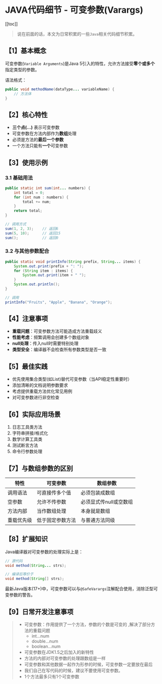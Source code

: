 # JAVA代码细节 - 可变参数(Varargs)

[[toc]]

> 说在前面的话，本文为日常积累的一些`Java`相关代码细节积累。	

## 【1】基本概念

可变参数(`Variable Arguments`)是Java 5引入的特性，允许方法接受‌**零个或多个**‌指定类型的参数。

语法格式：

```java
public void methodName(dataType... variableName) {
    // 方法体
}
```

## 【2】核心特性

- <b>三个点(...)</b> 表示可变参数
-  可变参数在方法内部作为‌**数组**‌处理
-  必须是方法的‌**最后一个参数**‌
- 一个方法只能有‌**一个**‌可变参数

## 【3】使用示例

### 3.1 基础用法

```java
public static int sum(int... numbers) {
    int total = 0;
    for (int num : numbers) {
        total += num;
    }
    return total;
}

// 调用方式
sum(1, 2, 3);    // 返回6
sum(5, 10);      // 返回15
sum();           // 返回0
```

### 3.2 与其他参数配合

```java
public static void printInfo(String prefix, String... items) {
    System.out.print(prefix + ": ");
    for (String item : items) {
        System.out.print(item + " ");
    }
    System.out.println();
}

// 调用
printInfo("Fruits", "Apple", "Banana", "Orange");
```

## 【4】注意事项

- **重载问题**‌：可变参数方法可能造成方法重载歧义
-  ‌**性能考虑**‌：频繁调用会创建多个数组对象
-  ‌**null处理**‌：传入null时需要特别处理
-  ‌**类型安全**‌：编译器不会检查所有参数类型是否一致

## 【5】最佳实践

- 优先使用集合类型(如List)替代可变参数（当API稳定性重要时）
- 添加清晰的文档说明参数要求
- 考虑提供重载方法优化常见用例
-  对可变参数进行非空检查

## 【6】实际应用场景

1. 日志工具类方法
2. 字符串拼接/格式化
3. 数学计算工具类
4. 测试断言方法
5. 命令行参数处理

## 【7】与数组参数的区别

| 特性       | 可变参数         | 数组参数               |
| ---------- | ---------------- | ---------------------- |
| 调用语法   | 可直接传多个值   | 必须包装成数组         |
| 空参数     | 允许不传参数     | 必须显式传null或空数组 |
| 方法内部   | 当作数组处理     | 本身就是数组           |
| 重载优先级 | 低于固定参数方法 | 与普通方法同级         |

## 【8】扩展知识

Java编译器对可变参数的处理实际上是：

```java
// 源代码
void method(String... strs);

// 编译后等价于
void method(String[] strs);
```

最新Java版本(17+)中，可变参数可以与`@SafeVarargs`注解配合使用，消除泛型可变参数的警告。

## 【9】日常开发注意事项

> - 可变参数：作用提供了一个方法，参数的个数是可变的 ,解决了部分方法的重载问题
>   - int...num
>   -  double...num
>   -  boolean...num
> - 可变参数在JDK1.5之后加入的新特性
> - 方法的内部对可变参数的处理跟数组是一样
> - 可变参数和其他数据一起作为形参的时候，可变参数一定要放在最后
> - 我们自己在写代码的时候，建议不要使用可变参数。
> - 1个方法最多只有1个可变参数

